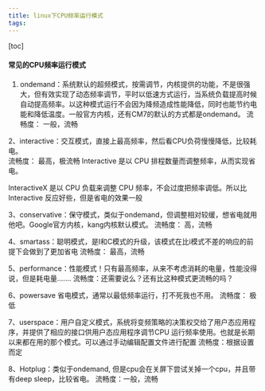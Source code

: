 ```yaml
---
title: linux下CPU频率运行模式
tags: 
---
```


[toc]

#### 常见的CPU频率运行模式

1. ondemand：系统默认的超频模式，按需调节，内核提供的功能，不是很强大，但有效实现了动态频率调节，平时以低速方式运行，当系统负载提高时候自动提高频率。以这种模式运行不会因为降频造成性能降低，同时也能节约电能和降低温度。一般官方内核，还有CM7的默认的方式都是ondemand。
流畅度： 一般，流畅 

2、interactive：交互模式，直接上最高频率，然后看CPU负荷慢慢降低，比较耗电。  
流畅度： 最高，极流畅 
Interactive 是以 CPU 排程数量而调整频率，从而实现省电。

InteractiveX 是以 CPU 负载来调整 CPU 频率，不会过度把频率调低。所以比 Interactive 反应好些，但是省电的效果一般 

3、conservative：保守模式，类似于ondemand，但调整相对较缓，想省电就用他吧。Google官方内核，kang内核默认模式。 
流畅度： 高，流畅 

4、smartass：聪明模式，是I和C模式的升级，该模式在比i模式不差的响应的前提下会做到了更加省电
流畅度： 最高，流畅

5、performance：性能模式！只有最高频率，从来不考虑消耗的电量，性能没得说，但是耗电量.......
流畅度：还需要说么？还有比这种模式更流畅的吗？

6、powersave 省电模式，通常以最低频率运行，打不死我也不用。
流畅度： 极低 

7、userspace：用户自定义模式，系统将变频策略的决策权交给了用户态应用程序，并提供了相应的接口供用户态应用程序调节CPU 运行频率使用。也就是长期以来都在用的那个模式。可以通过手动编辑配置文件进行配置
流畅度：根据设置而定

8、Hotplug：类似于ondemand, 但是cpu会在关屏下尝试关掉一个cpu，并且带有deep sleep，比较省电。
流畅度：一般，流畅